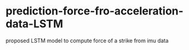 # prediction-force-fro-acceleration-data-LSTM
proposed LSTM model to compute force of a strike from imu data
